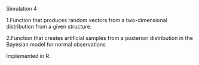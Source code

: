 Simulation 4

1.Function that produces random vectors from a two-dimensional distribution from a given structure.

2.Function that creates artificial samples from a posteriori distribution in the Bayesian model for normal observations

Implemented in R.

